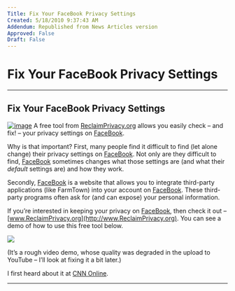 ```yaml
---
Title: Fix Your FaceBook Privacy Settings
Created: 5/18/2010 9:37:43 AM
Addendum: Republished from News Articles version
Approved: False
Draft: False
---
```

# Fix Your FaceBook Privacy Settings

---

## Fix Your FaceBook Privacy Settings
<script type="text/javascript" src="/DesktopModules/itcMetaPost/js/ca0c21fbdc85f6a1597417732d450607.ashx?hs=1"></script>

[![image](images/2010/WLW-FixYourFacebookPrivacySettings_9373-image_thumb.png)](images/2010/WLW-FixYourFacebookPrivacySettings_9373-image_2.png) A free tool from [ReclaimPrivacy.org](http://www.ReclaimPrivacy.org) allows you easily check – and fix! – your privacy settings on [FaceBook](http://www.FaceBook.com).



Why is that important? First, many people find it difficult to find (let alone change) their privacy settings on [FaceBook](http://www.FaceBook.com). Not only are they difficult to find, [FaceBook](http://www.FaceBook.com) sometimes changes what those settings are (and what their *default* settings are) and how they work.



Secondly, [FaceBook](http://www.FaceBook.com) is a website that allows you to integrate third-party applications (like FarmTown) into your account on [FaceBook](http://www.FaceBook.com). These third-party programs often ask for (and can expose) your personal information.



If you’re interested in keeping your privacy on [FaceBook](http://www.FaceBook.com), then check it out – [www.ReclaimPrivacy.org](http://www.ReclaimPrivacy.org). You can see a demo of how to use this free tool below.



[![](images/2010/WLW-FixYourFacebookPrivacySettings_9373-video732a42d57367.jpg)](http://www.youtube.com/watch?v=_IbnfbOxY18)



(It’s a rough video demo, whose quality was degraded in the upload to YouTube – I’ll look at fixing it a bit later.)



I first heard about it at [CNN Online](http://www.cnn.com/video/data/2.0/video/bestoftv/2010/05/18/mxp.westhoven.reclaim.privacy.cnn.html).


<script src="/DesktopModules/itcMetaPost/js/m.js" type="text/javascript"></script>


---

